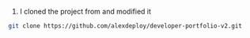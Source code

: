 

1. I cloned the project from and modified it

```sh
git clone https://github.com/alexdeploy/developer-portfolio-v2.git
```
